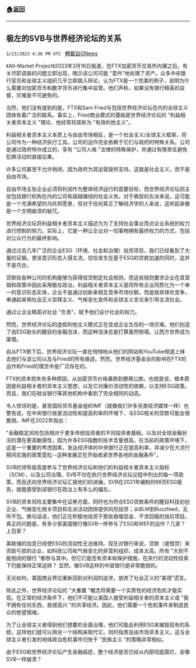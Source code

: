 ###  [:house:返回](README.md)
---


## 极左的SVB与世界经济论坛的关系
`3/23/2023 4:36 PM UTC ` [轉載自GNews](https://gnews.org/articles/1039952)


《Alt-Market Project》2023年3月16日报道，在FTX加密货币交易所内爆之后，有关尽职调查的问题立即出现，暗示该公司可能 "意外"地处理了资产。众多中央银行官员和全球主义组织几乎立即跳入辩论，认为FTX是一个完美的例子，说明为什么需要对加密货币和数字货币进行集中监管。他们声称，如果没有银行精英的监督，灾难是不可避免的。

当然，他们没有提到的是，FTX和Sam Fried与包括世界经济论坛在内的全球主义团体有着广泛的联系。事实上，Fried商业模式的基础是世界经济论坛的 "利益相关者资本主义 "理论，他经常将其称为 "有效利他主义"。

利益相关者资本主义本质上与自由市场相反，是一个社会主义/全球主义框架，将公司作为一种经济执行工具。公司的运作完全依赖于它们与政府的特殊关系。公司是通过政府特许成立的，享有 "公司人格 "法律的特殊保护，并通过有限责任避免犯罪活动的直接后果。

许多公司甚至不允许倒闭，因为政府为其运营提供支持。这就是社会主义，而不是自由市场。

自由市场主张企业必须将利润作为整体经济运行的首要目标，而世界经济论坛则主张包括银行机构在内的公司有超越赚钱的社会义务。对于典型的左派来说，这可能是一个充满希望的乌托邦愿景，但对于任何真正了解经济学的人来说，这听起来像是一个文明崩溃的秘咒。

世界经济论坛将利益相关者资本主义描述为为了支持社会事业而对企业系统的权力进行控制的努力。实际上，它是一种让企业对一切事物拥有最终权力的方式，包括对公众行为的最终影响。

通过过去几年广泛的企业ESG（环境、社会和治理）投资项目，我们已经看到了大量的证据。使该意识形态入侵主流，恰恰发生在基于ESG的贷款加速的同时，这并不是巧合。

贷款给各种公司的机构能够为获得信贷制定社会规则，而这些规则要求企业在其营销和政策中因此采用极左政治。利益相关者资本主义是将所有企业同质化为一个单一的意识形态实体，企业不是通过创新来相互竞争市场份额，而是放弃择优竞争，串通起来用社会正义崇拜主义、气候变化宣传和全球主义言论来引导主流社会。

通过让企业精英对社会 "负责"，赋予他们设计社会的权力。

然而，世界经济论坛的虚假利他主义模式正在变成企业生存的一场灾难。他们创造了由ESG助长的醒目的金融泡沫，而这种泡沫总是打算轰然倒塌，让西方世界成为废墟。

自从FTX倒下后，世界经济论坛一直在悄悄地从他们的网站和YouTube频道上抹去他们与该公司以及与Fried的所有痕迹。然而，世界经济基金会的影响在FTX的运作和Fried的理念中是广泛存在的。

FTX的资本损失有多种原因，从加密货币价格暴跌到挪用公款。也就是说，根本原因是利益相关者的资本主义思想，以及它对廉价流动性的依赖，以支持ESG政策。而且，我们在硅谷银行等其他机构中看到了完全相同的动态。

令人惊讶的是，甚至国际货币基金组织IMF（就像我们许多另类经济媒体一样）也警告说，在中央银行收紧流动性和提高利率的环境下，与ESG相关的贷款可能会很脆弱。IMF在2022年指出：

"金融稳定风险包括相对于更多传统投资者的不同投资者基础，以及对全球金融状况的潜在更高敏感性，因为许多ESG指数的技术含量很高。在当前的政策环境下，这是一个重要的考虑因素，发达经济体的中央银行正在提高利率，并减少在大流行期间实施的政策宽松--这种发展正在开始收紧世界各地的金融条件"。

SVB的领导层高度参与了世界经济论坛和他们的利益相关者资本主义指标（SCM），以及公司治理。SVB不仅在执行世界经济论坛议程中列出的每一项政策，而且还向世界经济论坛汇报他们的进展。SVB在2021年编制的66页ESG报告，就能感受到该银行在政治上有多么的偏左。

SVB的资本风险主要集中在证券方面，同时也为符合ESG贷款条件的醒目科技初创企业、气候变化相关项目和左派活动团体提供风险投资；从BLM到Buzzfeed，无所不包。换句话说，他们正在积极地投资于那些吞噬现金、不求回报的钱坑项目。真正的问题是，有多少家美国银行像SVB一样参与了ESG和WEF的运作？几家？上百家？

美联储的加息已经使ESG的流动性无法维持。现在对银行来说，贷款（或借贷）来资助亏损的企业，如科技公司和气候变化的非营利组织，成本太高。所有 "大到不能倒闭的银行 "都参与其中。但它们是否有资本和保护措施，在央行的流动性绞索下仍能保持正常运转？ 显然，像SVB这样的中层银行是非常脆弱的。

无论如何，美国商业界应重新回到对利润的追求，放弃了社会正义的“美德”谎言。

除此之外，世界经济论坛的 "大重置 "概念将需要一个实质性的经济危机才能实现。在正常的经济条件下，他们不可能让美国人接受利益相关者的资本主义或 "我不拥有任何东西，我很高兴 "的共享经济。因此，他们需要一个危机事件来制造民众的绝望情绪。

 为了让全球主义者得到他们想要的全面治理，他们可能会利用ESG来摧毁现有的系统，这样他们就可以用另一个结构来取代它。同时指责自由市场资本主义。这与全球主义者引发的地缘政治危机事件归咎于 "民族主义 "的策略非常相似。

由于ESG和世界经济论坛产生金融癌症，整个经济是否已经从内部彻底腐烂，会像SVB一样崩溃？




